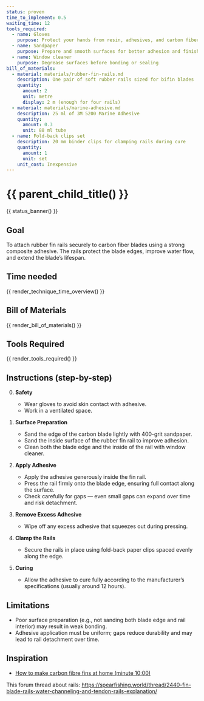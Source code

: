 ```yaml
---
status: proven
time_to_implement: 0.5
waiting_time: 12
tools_required:
  - name: Gloves
    purpose: Protect your hands from resin, adhesives, and carbon fibers
  - name: Sandpaper
    purpose: Prepare and smooth surfaces for better adhesion and finish
  - name: Window cleaner
    purpose: Degrease surfaces before bonding or sealing
bill_of_materials:
  - material: materials/rubber-fin-rails.md
    description: One pair of soft rubber rails sized for bifin blades
    quantity:
      amount: 2
      unit: metre
      display: 2 m (enough for four rails)
  - material: materials/marine-adhesive.md
    description: 25 ml of 3M 5200 Marine Adhesive
    quantity:
      amount: 0.3
      unit: 88 ml tube
  - name: Fold-back clips set
    description: 20 mm binder clips for clamping rails during cure
    quantity:
      amount: 1
      unit: set
    unit_cost: Inexpensive
---
```

# {{ parent_child_title() }}
{{ status_banner() }}

## Goal

To attach rubber fin rails securely to carbon fiber blades using a strong composite adhesive.
The rails protect the blade edges, improve water flow, and extend the blade’s lifespan.

## Time needed

{{ render_technique_time_overview() }}

## Bill of Materials

{{ render_bill_of_materials() }}

## Tools Required
{{ render_tools_required() }}

## Instructions (step-by-step)

0. **Safety**
      - Wear gloves to avoid skin contact with adhesive.
      - Work in a ventilated space.

1. **Surface Preparation**
      - Sand the edge of the carbon blade lightly with 400-grit sandpaper.
      - Sand the inside surface of the rubber fin rail to improve adhesion.
      - Clean both the blade edge and the inside of the rail with window cleaner.

2. **Apply Adhesive**
      - Apply the adhesive generously inside the fin rail.
      - Press the rail firmly onto the blade edge, ensuring full contact along the surface.
      - Check carefully for gaps — even small gaps can expand over time and risk detachment.

3. **Remove Excess Adhesive**
      - Wipe off any excess adhesive that squeezes out during pressing.

4. **Clamp the Rails**
      - Secure the rails in place using fold-back paper clips spaced evenly along the edge.

5. **Curing**
      - Allow the adhesive to cure fully according to the manufacturer’s specifications (usually around 12 hours).

## Limitations

- Poor surface preparation (e.g., not sanding both blade edge and rail interior) may result in weak bonding.
- Adhesive application must be uniform; gaps reduce durability and may lead to rail detachment over time.

## Inspiration
- [How to make carbon fibre fins at home (minute 10:00)](https://youtu.be/mB1JW75E_7k?si=SxF3T3McjTknNW6e&t=501)

This forum thread about rails:
https://spearfishing.world/thread/2440-fin-blade-rails-water-channeling-and-tendon-rails-explanation/